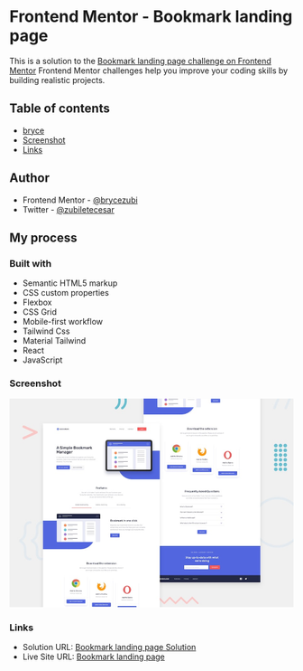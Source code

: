 # Frontend Mentor - Bookmark landing page
This is a solution to the [Bookmark landing page challenge on Frontend Mentor](https://www.frontendmentor.io/challenges/bookmark-landing-page-5d0b588a9edda32581d29158/hub)
Frontend Mentor challenges help you improve your coding skills by building realistic projects. 

## Table of contents
- [bryce](#author)
- [Screenshot](#screenshot)
- [Links](#links)

## Author
- Frontend Mentor - [@brycezubi](https://www.frontendmentor.io/profile/brycezubi)
- Twitter - [@zubiletecesar](https://twitter.com/home)

## My process

### Built with

- Semantic HTML5 markup
- CSS custom properties
- Flexbox
- CSS Grid
- Mobile-first workflow
- Tailwind Css
- Material Tailwind 
- React
- JavaScript

### Screenshot

![Design preview for the Bookmark landing page coding challenge](https://github.com/brycezubi/bookmark-landing-page/blob/main/public/design/desktop-preview.jpg)

### Links

- Solution URL: [Bookmark landing page Solution](https://www.frontendmentor.io/solutions/landing-bookmark-react-tailwind-material-tailwind-5MwUjb_vd8)
- Live Site URL: [Bookmark landing page](https://brycezubi.github.io/bookmark-landing-page/)
